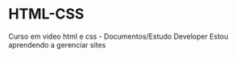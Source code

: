 # HTML-CSS
 Curso em video html e css - Documentos/Estudo Developer
Estou aprendendo a gerenciar sites
